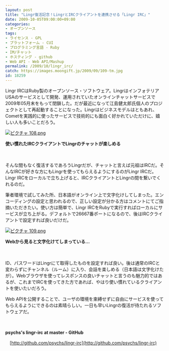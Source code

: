 ```yaml
---
layout: post
title: "Lingr復活記念！LingrとIRCクライアントを連携させる「Lingr IRC」"
date: 2009-10-05T09:00:00+09:00
categories:
- オープンソース
tags: 
- ライセンス - GPL
- プラットフォーム - CUI
- プログラミング言語 - Ruby
- IM/チャット
- ホスティング - github
- Web API - Web API/Mashup
permalink: /2009/10/lingr_irc/
catch: https://images.moongift.jp/2009/09/109-tm.jpg
id: 18259
---
```

Lingr IRCはRuby製のオープンソース・ソフトウェア。LingrはインフォテリアUSAのサービスとして開発、運用されていたオンラインチャットサービスで2009年05月末をもって閉鎖した。だが最近になって江島健太郎氏個人のプロジェクトとして再起動することになった。Lingrはビジネスモデルはともあれ、Cometを実践的に使ったサービスで技術的にも面白く好かれていただけに、嬉しい人も多いことだろう。

  

[![ピクチャ 108.png](https://images.moongift.jp/2009/09/108-tm.jpg)](https://images.moongift.jp/2009/09/108.png)  
  
**使い慣れたIRCクライアントでLingrのチャットが楽しめる**

  

　

  

そんな間もなく復活するであろうLingrだが、チャットと言えば元祖はIRCだ。そんなIRCが好きな方にもLingrを使ってもらえるようにするのがLingr IRCだ。Lingr IRCをローカルで立ち上げると、IRCクライアントとLingrの間を繋いでくれるのだ。

  
  
<!--more-->

筆者環境で試してみた所、日本語がオンライン上で文字化けしてしまった。エンコーディングの設定と思われるので、正しい設定が分かる方はコメントにてご指摘いただきたい。使い方は簡単で、Lingr IRCをRubyで実行すればローカルにサービスが立ち上がる。デフォルトで26667番ポートになるので、後はIRCクライアントで設定すれば良いだけだ。

  

[![ピクチャ 109.png](https://images.moongift.jp/2009/09/109-tm.jpg)](https://images.moongift.jp/2009/09/109.png)  
  
**Webから見ると文字化けてしまっている…**

  

　

  

ID、パスワードはLingrにて取得したものを設定すれば良い。後は通常のIRCと変わらずにチャンネル（ルーム）に入り、会話を楽しめる（日本語は文字化けたが）。Webブラウザを使ってレスポンスの良いチャットと言うのも魅力的ではあるが、これまでIRCを使ってきた方であれば、やはり使い慣れているクライアントを使いたいだろう。

  

Web APIを公開することで、ユーザの環境を束縛せずに自由にサービスを使ってもらえるようにできるのは素晴らしい。一日も早いLingrの復活が待たれるソフトウェアだ。

  

　

  

**psychs's lingr-irc at master - GitHub**  
  
　[http://github.com/psychs/lingr-irc](http://github.com/psychs/lingr-irc)

  
